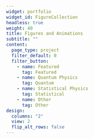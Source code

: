```yaml
---
widget: portfolio
widget_id: FigureCollection
headless: true
weight: 40
title: Figures and Animations
subtitle: ""
content:
  page_type: project
  filter_default: 0
  filter_button:
    - name: Featured
      tag: Featured
    - name: Quantum Physics
      tag: Quantum
    - name: Statistical Physics
      tag: Statistical
    - name: Other
      tag: Other
design:
  columns: "2"
  view: 2
  flip_alt_rows: false
---
```

